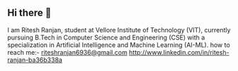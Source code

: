 ## Hi there 👋
I am Ritesh Ranjan, student at Vellore Institute of Technology (VIT), currently pursuing B.Tech in Computer Science and Engineering (CSE) with a specialization in Artificial Intelligence and Machine Learning (AI-ML).
how to reach me:- riteshranjan6936@gmail.com
                  http://www.linkedin.com/in/ritesh-ranjan-ba36b338a
<!--
**RiteshRanjanRR09/RiteshRanjanRR09** is a ✨ _special_ ✨ repository because its `README.md` (this file) appears on your GitHub profile.

Here are some ideas to get you started:

- 🔭 I’m currently working on ...
- 🌱 I’m currently learning ...
- 👯 I’m looking to collaborate on ...
- 🤔 I’m looking for help with ...
- 💬 Ask me about ...
- 📫 How to reach me: ...
- 😄 Pronouns: ...
- ⚡ Fun fact: ...
-->
